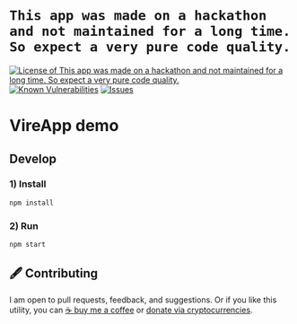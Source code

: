 # `This app was made on a hackathon and not maintained for a long time. So expect a very pure code quality.`

<!--Badges-->

[![License of `This app was made on a hackathon and not maintained for a long time. So expect a very pure code quality.`](https://img.shields.io/github/license/hejny/vire.svg?style=flat)](https://github.com/hejny/vire/blob/master/LICENSE)
[![Known Vulnerabilities](https://snyk.io/test/github/hejny/vire/badge.svg)](https://snyk.io/test/github/hejny/vire)
[![Issues](https://img.shields.io/github/issues/hejny/vire.svg?style=flat)](https://github.com/hejny/vire/issues)

<!--/Badges-->

# VireApp demo



## Develop


### 1) Install

```bash
npm install
```

### 2) Run

```bash
npm start
```



<!--Contributing-->

## 🖋️ Contributing

I am open to pull requests, feedback, and suggestions. Or if you like this utility, you can [☕ buy me a coffee](https://www.buymeacoffee.com/hejny) or [donate via cryptocurrencies](https://github.com/hejny/hejny/blob/main/documents/crypto.md).

<!--/Contributing-->